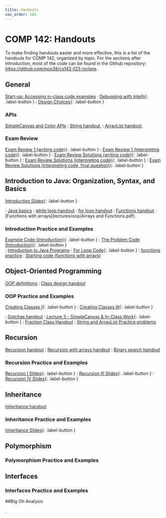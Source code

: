```yaml
---
title: Handouts
nav_order: 101
---
```


# COMP 142: Handouts

To make finding handouts easier and more effective, this is a list of the handouts for COMP 142, organized by topic.  For the 
sections after Introduction, most of the code can be found in the Github repository: https://github.com/ncp38/cs142-f23-inclass.

## General
     
[Start-up: Accessing in-class code examples](lectures/oop/VCSSetup.pdf)
:  [Debugging with Intellij](https://rhodes.instructuremedia.com/embed/75f01cbf-69f9-4c77-aeb7-96e19c0b19fa){: .label-button } 
:  [Design Choices](https://rhodes.instructuremedia.com/embed/c1553cb0-476d-45c3-b56c-277d4420e8da){: .label-button } 

### APIs

[SimpleCanvas and Color APIs](lectures/oop/simplecanvas-and-color.pdf)
:  [String handout](lectures/arraylists-str/strings-handout.pdf),
:  [ArrayList handout](lectures/arraylists-str/arraylists-handout.pdf),

### Exam Review

 [Exam Review 1 (writing code)](lectures/examPrep/midterm1-prac-inclass.pdf){: .label-button } 
: [Exam Review 1 (interpreting code)](lectures/examPrep/midterm1-prac-additional.pdf){: .label-button } 
: [Exam Review Solutions (writing code)](lectures/examPrep/midterm1-prep-inclass-sol.pdf){: .label-button } 
: [Exam Review Solutions (interpreting code)](lectures/examPrep/midterm1-prep-addl-sol12.pdf){: .label-button } 
: [Exam Review Solutions (interpreting code, final question)](lectures/examPrep/midterm1-prep-addl-sol3.pdf){: .label-button } 

## Introduction to Java: Organization, Syntax, and Basics

 [Introduction Slides](lectures/intro/CS142Intro1Slides.pdf){: .label-button } 

:  [Java basics](lectures/intro/java-basics.pdf)
:  [while loop handout](lectures/intro/while-loops-handout.pdf)
:  [for loop handout](lectures/intro/for-loops-handout.pdf)
:  [Functions handout](lectures/intro/functions-handout.pdf)
:  [Functions with arrays](lectures/oop/Arrays and Functions.pdf).  

### Introduction Practice and Examples

  [Example Code (Introduction)](lectures/intro/introductionToJava.java){: .label-button } 
: [The Problem Code (Introduction)](lectures/intro/problemCode.java){: .label-button }   
: [Introduction to Java Programs](lectures/intro/scheduleLab1.pdf)
: [For Loop Code](lectures/intro/forLoop.java){: .label-button }
: [functions practice](lectures/intro/functions-practice.pdf)
: [Starting code (functions with arrays)](lectures/oop/classPracticeBlank.java)


## Object-Oriented Programming

  [OOP definitions](lectures/oop/oop-defs.pdf)
:  [Class design handout](lectures/oop/oop-creating-classes-handout.pdf)

### OOP Practice and Examples

 [Creating Classes I](lectures/oop/oop-creating-classes-slides1.pdf){: .label-button } 
: [Creating Classes III](lectures/oop/creating-classes-day2-slides.pdf){: .label-button } 

:  [Gotchas handout](lectures/oop/oop-gotchas-handout.pdf)
:  [Lecture 3 - SimpleCanvas & In-Class Work](https://rhodes.instructuremedia.com/embed/b5ee1d41-8556-4609-93ed-cade4dc2aea8){: .label-button }
:  [Fraction Class Handout](lectures/oop/fraction-class-handout.pdf)
:  [String and ArrayList Practice problems](lectures/arraylists-str/practice.pdf)

## Recursion

  [Recursion handout](lectures/recursion/recursion-handout.pdf)
:  [Recursion with arrays handout](lectures/recursion/recursion-with-arrays.pdf)
:  [Binary search handout](lectures/recursion/binsearch-handout.pdf)

### Recursion Practice and Examples

  [Recursion I Slides](lectures/recursion/recursion-1-slides.pdf){: .label-button } 
: [Recursion III Slides](lectures/recursion/day3-recursion-with-arrays-slides.pdf){: .label-button } 
: [Recursion IV Slides](lectures/recursion/day4-binsearch-slides.pdf){: .label-button } 

## Inheritance

  [Inheritance handout](lectures/inheritance/Inheritance-handout.pdf) 

### Inheritance Practice and Examples

 [Inheritance Slides](lectures/inheritance/day1-inherit-slides.pdf){: .label-button } 

## Polymorphism

### Polymorphism Practice and Examples

## Interfaces

### Interfaces Practice and Examples

##Big Oh Analysis

.